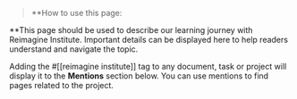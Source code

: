 >**How to use this page:  

**This page should be used to describe our learning journey with Reimagine Institute. Important details can be displayed here to help readers understand and navigate the topic.  

Adding the #[[reimagine institute]] tag to any document, task or project will display it to the **Mentions** section below. You can use mentions to find pages related to the project. 